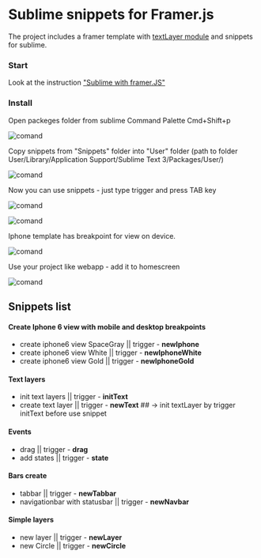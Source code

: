 # Sublime snippets for Framer.js

The project includes a framer template with [textLayer module](https://github.com/awt2542/textLayer-for-Framer) and snippets for sublime.

### Start

Look at the instruction ["Sublime with framer.JS"](http://codepen.io/PavelLaptev/post/sublime-with-framer-js)

### Install

Open packeges folder from sublime Command Palette Cmd+Shift+p

![comand](https://dl.dropboxusercontent.com/s/qunp2q9yn2shlka/browse.jpg?dl=0)

Copy snippets from "Snippets" folder into "User" folder (path to folder User/Library/Application Support/Sublime Text 3/Packages/User/)

![comand](https://dl.dropboxusercontent.com/s/ywunwra9g3v6s46/copy.jpg?dl=0)

Now you can use snippets - just type trigger and press TAB key

![comand](https://dl.dropboxusercontent.com/s/cvfy9jf3bmm0t3m/sublime.gif?dl=0)

![comand](https://dl.dropboxusercontent.com/s/fasva6o8kqrgkrq/use.gif?dl=0)

Iphone template has breakpoint for view on device.

![comand](https://dl.dropboxusercontent.com/s/yhnkrzhc8e6hkd2/frandly.gif?dl=0)

Use your project like webapp - add it to homescreen

![comand](https://dl.dropboxusercontent.com/s/4dtfuki3qm590tg/homescreen.jpg?dl=0)

## Snippets list

#### Create Iphone 6 view with mobile and desktop breakpoints

- create iphone6 view SpaceGray || trigger - **newIphone**
- create iphone6 view White || trigger - **newIphoneWhite**
- create iphone6 view Gold || trigger - **newIphoneGold**

#### Text layers

- init text layers || trigger - **initText**
- create text layer || trigger - **newText** ## -> init textLayer by trigger initText before use snippet

#### Events

- drag || trigger - **drag**
- add states || trigger - **state**

#### Bars create

- tabbar || trigger - **newTabbar**
- navigationbar with statusbar || trigger - **newNavbar**

#### Simple layers

- new layer || trigger - **newLayer**
- new Circle || trigger - **newCircle**